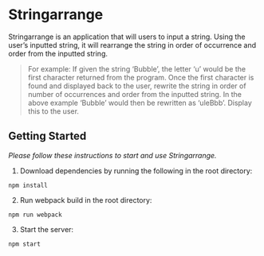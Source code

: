 # Stringarrange

Stringarrange is an application that will users to input a string. Using the user’s inputted string, it will rearrange the string in order of occurrence and order from the inputted string.

>For example: If given the string ‘Bubble’, the letter ‘u’ would be the first character returned from the program. Once the first character is found and displayed back to the user, rewrite the string in order of number of occurrences and order from the inputted string. In the above example ‘Bubble’ would then be rewritten as ‘uleBbb’. Display this to the user.


## Getting Started

*Please follow these instructions to start and use Stringarrange.*

1. Download dependencies by running the following in the root directory:

```
npm install
```

2. Run webpack build in the root directory:

```
npm run webpack
```

3. Start the server:

```
npm start
```
